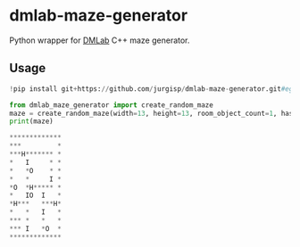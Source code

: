 # dmlab-maze-generator

Python wrapper for [DMLab](https://github.com/deepmind/lab) C++ maze generator.

## Usage

```python
!pip install git+https://github.com/jurgisp/dmlab-maze-generator.git#egg=dmlab-maze-generator

from dmlab_maze_generator import create_random_maze
maze = create_random_maze(width=13, height=13, room_object_count=1, has_doors=True)
print(maze)

*************
***         *
***H******* *
*   I     * *
*   *O    * *
*   *     I *
*O  *H***** *
*   IO  I   *
*H***   ***H*
*   *   I   *
*** *   *   *
*** I   *O  *
*************
```